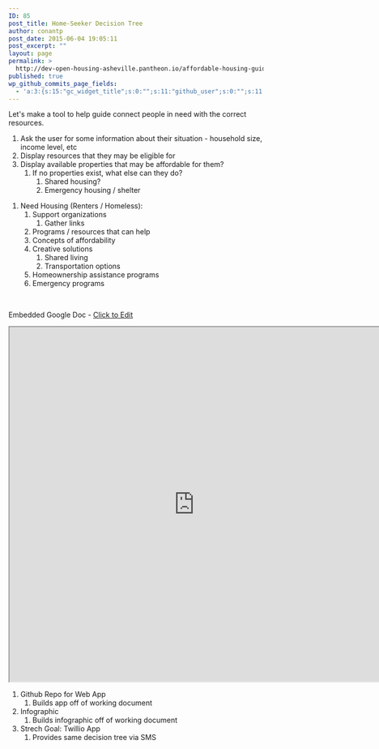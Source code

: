 ```yaml
---
ID: 85
post_title: Home-Seeker Decision Tree
author: conantp
post_date: 2015-06-04 19:05:11
post_excerpt: ""
layout: page
permalink: >
  http://dev-open-housing-asheville.pantheon.io/affordable-housing-guide-for-renters/housing-decision-tree/
published: true
wp_github_commits_page_fields:
  - 'a:3:{s:15:"gc_widget_title";s:0:"";s:11:"github_user";s:0:"";s:11:"github_repo";s:0:"";}'
---
```

Let's make a tool to help guide connect people in need with the correct resources.
<ol>
	<li>Ask the user for some information about their situation - household size, income level, etc</li>
	<li>Display resources that they may be eligible for</li>
	<li>Display available properties that may be affordable for them?
<ol>
	<li>If no properties exist, what else can they do?
<ol>
	<li>Shared housing?</li>
	<li>Emergency housing / shelter</li>
</ol>
</li>
</ol>
</li>
</ol>
<ol>
	<li>Need Housing (Renters / Homeless):
<ol>
	<li>Support organizations
<ol>
	<li>Gather links</li>
</ol>
</li>
	<li>Programs / resources that can help</li>
	<li>Concepts of affordability</li>
	<li>Creative solutions
<ol>
	<li>Shared living</li>
	<li>Transportation options</li>
</ol>
</li>
	<li>Homeownership assistance programs</li>
	<li>Emergency programs</li>
</ol>
</li>
</ol>
&nbsp;

Embedded Google Doc - <a href="https://docs.google.com/document/d/1I-Hnl4bFDjw1XNGv4PeBG3dHV5ds6A5i3BJxzu9EIm0/edit#">Click to Edit</a>

<iframe src="https://docs.google.com/document/d/1I-Hnl4bFDjw1XNGv4PeBG3dHV5ds6A5i3BJxzu9EIm0/pub?embedded=true" width="730" height="700"></iframe>
<ol>
	<li>Github Repo for Web App
<ol>
	<li>Builds app off of working document</li>
</ol>
</li>
	<li>Infographic
<ol>
	<li>Builds infographic off of working document</li>
</ol>
</li>
	<li>Strech Goal: Twillio App
<ol>
	<li>Provides same decision tree via SMS</li>
</ol>
</li>
</ol>
&nbsp;